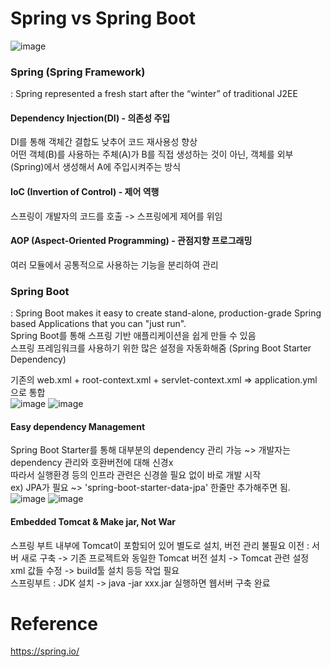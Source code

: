 # Spring vs Spring Boot
![image](https://user-images.githubusercontent.com/41337631/163389315-aa78cdb2-6660-42c0-87e6-227f294c8f98.png)

### Spring (Spring Framework) 
 : Spring represented a fresh start after the “winter” of traditional J2EE  
  #### Dependency Injection(DI) - 의존성 주입  
  DI를 통해 객체간 결합도 낮추어 코드 재사용성 향상  
  어떤 객체(B)를 사용하는 주체(A)가 B를 직접 생성하는 것이 아닌, 객체를 외부(Spring)에서 생성해서 A에 주입시켜주는 방식
  
  #### IoC (Invertion of Control) - 제어 역행
  스프링이 개발자의 코드를 호출 -> 스프링에게 제어를 위임
  
  #### AOP (Aspect-Oriented Programming) - 관점지향 프로그래밍
  여러 모듈에서 공통적으로 사용하는 기능을 분리하여 관리
  
  

### Spring Boot 
 : Spring Boot makes it easy to create stand-alone, production-grade Spring based Applications that you can "just run".  
 Spring Boot를 통해 스프링 기반 애플리케이션을 쉽게 만들 수 있음  
 스프링 프레임워크를 사용하기 위한 많은 설정을 자동화해줌 (Spring Boot Starter Dependency)  
 
 기존의 web.xml + root-context.xml + servlet-context.xml => application.yml 으로 통합  
![image](https://user-images.githubusercontent.com/41337631/163397885-7b5e5144-3035-46d9-ad7c-0805986a1f8c.png)
 ![image](https://user-images.githubusercontent.com/41337631/163396491-1ccc29b0-2231-4160-a828-dca65c28e316.png)

 
 
 #### Easy dependency Management
Spring Boot Starter를 통해 대부분의 dependency 관리 가능 ~> 개발자는 dependency 관리와 호환버전에 대해 신경x  
따라서 실행환경 등의 인프라 관련은 신경쓸 필요 없이 바로 개발 시작  
ex) JPA가 필요 ~>  'spring-boot-starter-data-jpa' 한줄만 추가해주면 됨.  
 ![image](https://user-images.githubusercontent.com/41337631/163394860-be7959b2-1e33-4880-b0d6-bc9d37326b66.png) ![image](https://user-images.githubusercontent.com/41337631/163395359-2f83c8a9-7119-4ae5-b876-fa3270476896.png)

 
 #### Embedded Tomcat & Make jar, Not War
 스프링 부트 내부에 Tomcat이 포함되어 있어 별도로 설치, 버전 관리 불필요
 이전 : 서버 새로 구축 -> 기존 프로젝트와 동일한 Tomcat 버전 설치 -> Tomcat 관련 설정 xml 값들 수정 -> build툴 설치 등등 작업 필요  
 스프링부트 : JDK 설치 -> java -jar xxx.jar 실행하면 웹서버 구축 완료
 
 

 

# Reference
https://spring.io/
